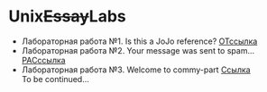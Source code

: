 # Unix<s>Essay</s>Labs
* Лабораторная работа №1. Is this a JoJo reference? [ОТссылка](https://github.com/Chupakabra0/UnixLabs/tree/main/UnixLab1)
* Лабораторная работа №2. Your message was sent to spam... [РАСссылка](https://github.com/Chupakabra0/UnixLabs/tree/main/UnixLab2)  
* Лабораторная работа №3. Welcome to commy-part [Ссылка](#)  
   To be continued...
